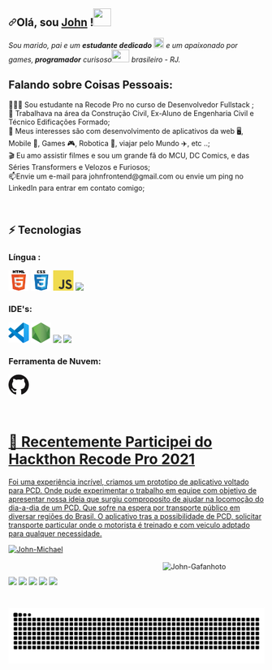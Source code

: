 
<h2><a id="user-content-hi-there-im-John-" class="anchor" aria-hidden="true" href="#hi-there-im-John-"><svg class="octicon octicon-link" viewBox="0 0 16 16" version="1.1" width="16" height="16" aria-hidden="true"><path fill-rule="evenodd" d="M7.775 3.275a.75.75 0 001.06 1.06l1.25-1.25a2 2 0 112.83 2.83l-2.5 2.5a2 2 0 01-2.83 0 .75.75 0 00-1.06 1.06 3.5 3.5 0 004.95 0l2.5-2.5a3.5 3.5 0 00-4.95-4.95l-1.25 1.25zm-4.69 9.64a2 2 0 010-2.83l2.5-2.5a2 2 0 012.83 0 .75.75 0 001.06-1.06 3.5 3.5 0 00-4.95 0l-2.5 2.5a3.5 3.5 0 004.95 4.95l1.25-1.25a.75.75 0 00-1.06-1.06l-1.25 1.25a2 2 0 01-2.83 0z"></path></svg></a><font style="vertical-align: inherit;"><font style="vertical-align: inherit;">Olá, sou </font></font><a href="https://www.linkedin.com/in/johnmichaelpeixoto/" rel="nofollow"><font style="vertical-align: inherit;"><font style="vertical-align: inherit;">John</font></font></a><font style="vertical-align: inherit;"><font style="vertical-align: inherit;"> !</font></font><a target="_blank" rel="noopener noreferrer" href="https://raw.githubusercontent.com/TheDudeThatCode/TheDudeThatCode/master/Assets/Hi.gif"><img src="https://raw.githubusercontent.com/TheDudeThatCode/TheDudeThatCode/master/Assets/Hi.gif" width="35" height="35" style="max-width: 100%;"></a></h2>

<p>
  <em><font style="vertical-align: inherit;"><font style="vertical-align: inherit;">
    Sou marido, pai e um </font></font><b><font style="vertical-align: inherit;"><font style="vertical-align: inherit;">estudante dedicado</font></font></b> <a target="_blank" rel="noopener noreferrer" href="https://raw.githubusercontent.com/TheDudeThatCode/TheDudeThatCode/master/Assets/Medal.gif"><img src="https://raw.githubusercontent.com/TheDudeThatCode/TheDudeThatCode/master/Assets/Medal.gif" width="20" height="20" style="max-width: 100%;"></a><font style="vertical-align: inherit;"><font style="vertical-align: inherit;"> e um apaixonado por games,</font></font><b><font style="vertical-align: inherit;"><font style="vertical-align: inherit;"> programador</font></font></b> <font style="vertical-align: inherit;"><font style="vertical-align: inherit;"> curisoso</font></font><a target="_blank" rel="noopener noreferrer" href="https://raw.githubusercontent.com/TheDudeThatCode/TheDudeThatCode/master/Assets/Developer.gif"><img src="https://raw.githubusercontent.com/TheDudeThatCode/TheDudeThatCode/master/Assets/Developer.gif" width="35" height="25" style="max-width: 100%;"></a><font style="vertical-align: inherit;"><font style="vertical-align: inherit;"> brasileiro - RJ.
  </font></font></em>
 </p>
<div>
  <h2>Falando sobre Coisas Pessoais:</h2>
<p>👨🏽‍💻 Sou estudante na Recode Pro no curso de Desenvolvedor Fullstack ; <br>
  💼 Trabalhava na área da Construção Civil, Ex-Aluno de Engenharia Civil e Técnico Edificações Formado; <br>
🤔 Meus interesses são com desenvolvimento de aplicativos da web 🖥️, Mobile 📱, Games 🎮, Robotica 🤖, viajar pelo Mundo ✈️, etc ..;<br>
🎬 Eu amo assistir filmes e sou um grande fã do MCU, DC Comics, e das Séries Transformers e Velozos e Furiosos; <br>
📫Envie um e-mail para johnfrontend@gmail.com ou envie um ping no LinkedIn para entrar em contato comigo;<br>
</p>
  <br>
    <h2>⚡ Tecnologias</h2>
    <h3>Língua :</h3>
<!--     <p><code><a target="_blank" rel="noopener noreferrer" href="https://raw.githubusercontent.com/github/explore/80688e429a7d4ef2fca1e82350fe8e3517d3494d/topics/python/python.png"><img height="40" src="https://raw.githubusercontent.com/github/explore/80688e429a7d4ef2fca1e82350fe8e3517d3494d/topics/python/python.png" style="max-width: 100%;"></a></code> -->
  <code><a target="_blank" rel="noopener noreferrer" href="https://raw.githubusercontent.com/github/explore/80688e429a7d4ef2fca1e82350fe8e3517d3494d/topics/html/html.png"><img height="40" src="https://raw.githubusercontent.com/github/explore/80688e429a7d4ef2fca1e82350fe8e3517d3494d/topics/html/html.png" style="max-width: 100%;"></a></code>
<code><a target="_blank" rel="noopener noreferrer" href="https://raw.githubusercontent.com/github/explore/80688e429a7d4ef2fca1e82350fe8e3517d3494d/topics/css/css.png"><img height="40" src="https://raw.githubusercontent.com/github/explore/80688e429a7d4ef2fca1e82350fe8e3517d3494d/topics/css/css.png" style="max-width: 100%;"></a></code>
<code><a target="_blank" rel="noopener noreferrer" href="https://raw.githubusercontent.com/github/explore/80688e429a7d4ef2fca1e82350fe8e3517d3494d/topics/javascript/javascript.png"><img height="40" src="https://raw.githubusercontent.com/github/explore/80688e429a7d4ef2fca1e82350fe8e3517d3494d/topics/javascript/javascript.png" style="max-width: 100%;"></a></code>
<!-- <code><a target="_blank" rel="noopener noreferrer" href="https://raw.githubusercontent.com/github/explore/80688e429a7d4ef2fca1e82350fe8e3517d3494d/topics/typescript/typescript.png"><img height="40" src="https://raw.githubusercontent.com/github/explore/80688e429a7d4ef2fca1e82350fe8e3517d3494d/topics/typescript/typescript.png" style="max-width: 100%;"></a></code> -->
<code><a target="_blank" rel="noopener noreferrer" href="https://camo.githubusercontent.com/8133084b64deb151c996b709e5b6a643bbc9974f14bde02b0adb9dd2deaddec7/68747470733a2f2f75706c6f61642e77696b696d656469612e6f72672f77696b6970656469612f66722f7468756d622f322f32652f4a6176615f4c6f676f2e7376672f3132303070782d4a6176615f4c6f676f2e7376672e706e67"><img height="40" src="https://camo.githubusercontent.com/8133084b64deb151c996b709e5b6a643bbc9974f14bde02b0adb9dd2deaddec7/68747470733a2f2f75706c6f61642e77696b696d656469612e6f72672f77696b6970656469612f66722f7468756d622f322f32652f4a6176615f4c6f676f2e7376672f3132303070782d4a6176615f4c6f676f2e7376672e706e67" data-canonical-src="https://upload.wikimedia.org/wikipedia/fr/thumb/2/2e/Java_Logo.svg/1200px-Java_Logo.svg.png" style="max-width: 100%;"></a></code>
<!-- <code><a target="_blank" rel="noopener noreferrer" href="https://raw.githubusercontent.com/github/explore/80688e429a7d4ef2fca1e82350fe8e3517d3494d/topics/csharp/csharp.png"><img height="40" src="https://raw.githubusercontent.com/github/explore/80688e429a7d4ef2fca1e82350fe8e3517d3494d/topics/csharp/csharp.png" style="max-width: 100%;"></a></code> -->
<!-- <code><a target="_blank" rel="noopener noreferrer" href="https://raw.githubusercontent.com/github/explore/80688e429a7d4ef2fca1e82350fe8e3517d3494d/topics/scala/scala.png"><img height="40" src="https://raw.githubusercontent.com/github/explore/80688e429a7d4ef2fca1e82350fe8e3517d3494d/topics/scala/scala.png" style="max-width: 100%;"></a></code> -->
<!-- <code><a target="_blank" rel="noopener noreferrer" href="https://raw.githubusercontent.com/github/explore/80688e429a7d4ef2fca1e82350fe8e3517d3494d/topics/cpp/cpp.png"><img height="40" src="https://raw.githubusercontent.com/github/explore/80688e429a7d4ef2fca1e82350fe8e3517d3494d/topics/cpp/cpp.png" style="max-width: 100%;"></a></code> -->
<!-- <code><a target="_blank" rel="noopener noreferrer" href="https://raw.githubusercontent.com/github/explore/80688e429a7d4ef2fca1e82350fe8e3517d3494d/topics/c/c.png"><img height="40" src="https://raw.githubusercontent.com/github/explore/80688e429a7d4ef2fca1e82350fe8e3517d3494d/topics/c/c.png" style="max-width: 100%;"></a></code> -->
<!-- <code><a target="_blank" rel="noopener noreferrer" href="https://raw.githubusercontent.com/github/explore/80688e429a7d4ef2fca1e82350fe8e3517d3494d/topics/bash/bash.png"><img height="40" src="https://raw.githubusercontent.com/github/explore/80688e429a7d4ef2fca1e82350fe8e3517d3494d/topics/bash/bash.png" style="max-width: 100%;"></a></code> -->
<!-- <code><a target="_blank" rel="noopener noreferrer" href="https://raw.githubusercontent.com/github/explore/80688e429a7d4ef2fca1e82350fe8e3517d3494d/topics/matlab/matlab.png"><img height="40" src="https://raw.githubusercontent.com/github/explore/80688e429a7d4ef2fca1e82350fe8e3517d3494d/topics/matlab/matlab.png" style="max-width: 100%;"></a></code> -->
<!-- <code><a target="_blank" rel="noopener noreferrer" href="https://raw.githubusercontent.com/github/explore/80688e429a7d4ef2fca1e82350fe8e3517d3494d/topics/perl/perl.png"><img height="40" src="https://raw.githubusercontent.com/github/explore/80688e429a7d4ef2fca1e82350fe8e3517d3494d/topics/perl/perl.png" style="max-width: 100%;"></a></code> -->
<!-- <code><a target="_blank" rel="noopener noreferrer" href="https://camo.githubusercontent.com/16fccb2de04c31b4fbc7d4034c940f6f2261de35cd7557f393dffd2b9cb3a91a/68747470733a2f2f65752e7377692d70726f6c6f672e6f72672f69636f6e732f737769706c2e706e67"><img height="40" src="https://camo.githubusercontent.com/16fccb2de04c31b4fbc7d4034c940f6f2261de35cd7557f393dffd2b9cb3a91a/68747470733a2f2f65752e7377692d70726f6c6f672e6f72672f69636f6e732f737769706c2e706e67" data-canonical-src="https://eu.swi-prolog.org/icons/swipl.png" style="max-width: 100%;"></a></code></p> -->
  <br>
    <h3>IDE's:</h3>
  <code><a target="_blank" rel="noopener noreferrer" href="https://raw.githubusercontent.com/github/explore/80688e429a7d4ef2fca1e82350fe8e3517d3494d/topics/visual-studio-code/visual-studio-code.png"><img height="40" src="https://raw.githubusercontent.com/github/explore/80688e429a7d4ef2fca1e82350fe8e3517d3494d/topics/visual-studio-code/visual-studio-code.png" style="max-width: 100%;"></a></code>  
  <code><a target="_blank" rel="noopener noreferrer" href="https://raw.githubusercontent.com/github/explore/80688e429a7d4ef2fca1e82350fe8e3517d3494d/topics/nodejs/nodejs.png"><img height="40" src="https://raw.githubusercontent.com/github/explore/80688e429a7d4ef2fca1e82350fe8e3517d3494d/topics/nodejs/nodejs.png" style="max-width: 100%;"></a></code>
  <code><a target="_blank" rel="noopener noreferrer" href="https://media.discordapp.net/attachments/871853660706058323/914878644067922001/Microsoft-Visual-Studio-2019-16.8.5-Crack-Product-Key-Download-2021.png"><img height="40" src="https://media.discordapp.net/attachments/871853660706058323/914878644067922001/Microsoft-Visual-Studio-2019-16.8.5-Crack-Product-Key-Download-2021.png" style="max-width: 100%;"></a></code>
  <code><a target="_blank" rel="noopener noreferrer" href="https://media.discordapp.net/attachments/871853660706058323/896242546735452200/Eclipse-luna.png"><img height="40" src="https://media.discordapp.net/attachments/871853660706058323/896242546735452200/Eclipse-luna.png" style="max-width: 100%;"></a></code>
  
  
<!--       <p>Visual Studio Code Java Eclipse Node.js </p> -->
  <br>
    <h3>Ferramenta de Nuvem:</h3>
    <code><a target="_blank" rel="noopener noreferrer" href="https://raw.githubusercontent.com/github/explore/78df643247d429f6cc873026c0622819ad797942/topics/github/github.png"><img height="40" src="https://raw.githubusercontent.com/github/explore/78df643247d429f6cc873026c0622819ad797942/topics/github/github.png" style="max-width: 100%;"></a></code>
  
<!--   <img align="height" alt="John-Michael" height="400" width="850" src="https://media.discordapp.net/attachments/856310175161778188/874467730017902602/Programando.gif?width=703&height=411"/>  -->
</div>
<br><br>
 <div>
  <a href="https://github.com/JohnMichaelDeveloper">
<!--   <img height="180em" src="https://github-readme-stats.vercel.app/api?username=JohnMichaelDeveloper&show_icons=true&theme=tokyonight&include_all_commits=true&count_private=true"/>
  <img height="180em" src="https://github-readme-stats.vercel.app/api/top-langs/?username=JohnMichaelDeveloper&layout=compact&langs_count=7&theme=tokyonight"/> -->
</div>
  
  ##
  <div>
    <h1>🏅 Recentemente Participei do Hackthon Recode Pro 2021  </h1>
    <p>Foi uma experiência incrível, criamos um prototipo de aplicativo voltado para PCD. Onde pude experimentar o trabalho em equipe com objetivo de apresentar nossa ideia que  surgiu comproposito de ajudar na locomoção do dia-a-dia de um PCD. Que sofre na espera por transporte público em diversar regiões do Brasil. O aplicativo tras a possibilidade de PCD, solicitar transporte particular onde o motorista é treinado e com veiculo adptado para qualquer necessidade. </p>
  <img align="height" alt="John-Michael" height="350" width="550" src="https://media.discordapp.net/attachments/856310175161778188/874111267013529691/IMG-20210721-WA0020.jpg?width=532&height=376"/>
   </Div>
 <div style="display: inline_block"><br>
<!--   <img align="center" alt="John-Js" height="30" width="40" src="https://raw.githubusercontent.com/devicons/devicon/master/icons/javascript/javascript-plain.svg">
  <img align="center" alt="John-Ts" height="30" width="40" src="https://raw.githubusercontent.com/devicons/devicon/master/icons/typescript/typescript-plain.svg">
  <img align="center" alt="John-React" height="30" width="40" src="https://raw.githubusercontent.com/devicons/devicon/master/icons/react/react-original.svg">
  <img align="center" alt="John-HTML" height="30" width="40" src="https://raw.githubusercontent.com/devicons/devicon/master/icons/html5/html5-original.svg">
  <img align="center" alt="John-CSS" height="30" width="40" src="https://raw.githubusercontent.com/devicons/devicon/master/icons/css3/css3-original.svg"> -->
<!--   <img align="center" alt="John-Python" height="30" width="40" src="https://raw.githubusercontent.com/devicons/devicon/master/icons/python/python-original.svg">
  <img align="center" alt="John-Csharp" height="30" width="40" src="https://raw.githubusercontent.com/devicons/devicon/master/icons/csharp/csharp-original.svg"> -->
  <img align="right" alt="John-Gafanhoto"  height="90" width="200" src="https://media.giphy.com/media/SLBr5yLzocSYw/giphy.gif"/>
  
</div>
  
  ##
 
<div> 
  <a href="https://www.youtube.com/" target="_blank"><img src="https://img.shields.io/badge/YouTube-FF0000?style=for-the-badge&logo=youtube&logoColor=white" target="_blank"></a>
  <a href="https://instagram.com" target="_blank"><img src="https://img.shields.io/badge/-Instagram-%23E4405F?style=for-the-badge&logo=instagram&logoColor=white" target="_blank"></a>
  <a href="https://discord.gg/by5DUG3W" target="_blank"><img src="https://img.shields.io/badge/Discord-7289DA?style=for-the-badge&logo=discord&logoColor=white" target="_blank"></a> 
  <a href = "mailto:johnfrontend@gmai.com.br"><img src="https://img.shields.io/badge/-Gmail-%23333?style=for-the-badge&logo=gmail&logoColor=white" target="_blank"></a>
  <a href="https://www.linkedin.com/in/johnmichaelpeixoto/" target="_blank"><img src="https://img.shields.io/badge/-LinkedIn-%230077B5?style=for-the-badge&logo=linkedin&logoColor=white" target="_blank"></a> 
 
  ![Snake animation](https://github.com/JohnMichaelDeveloper/JohnMichaelDeveloper/blob/output/github-contribution-grid-snake.svg)
 
</div>

